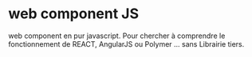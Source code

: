 # web component JS
web component en pur javascript.
Pour chercher à comprendre le fonctionnement de REACT, AngularJS ou Polymer ...
sans Librairie tiers.
